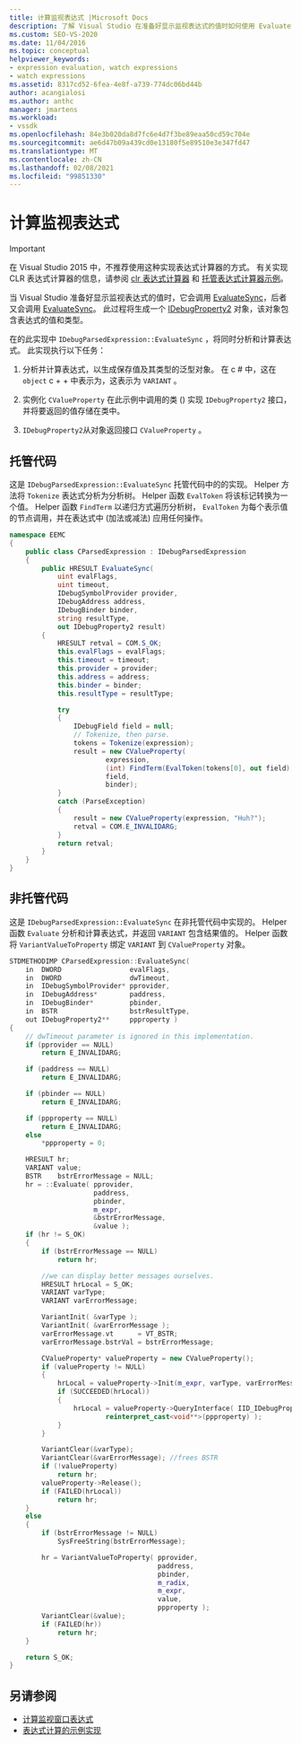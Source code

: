 ```yaml
---
title: 计算监视表达式 |Microsoft Docs
description: 了解 Visual Studio 在准备好显示监视表达式的值时如何使用 EvaluateSync。
ms.custom: SEO-VS-2020
ms.date: 11/04/2016
ms.topic: conceptual
helpviewer_keywords:
- expression evaluation, watch expressions
- watch expressions
ms.assetid: 8317cd52-6fea-4e8f-a739-774dc06bd44b
author: acangialosi
ms.author: anthc
manager: jmartens
ms.workload:
- vssdk
ms.openlocfilehash: 84e3b020da8d7fc6e4d7f3be89eaa50cd59c704e
ms.sourcegitcommit: ae6d47b09a439cd0e13180f5e89510e3e347fd47
ms.translationtype: MT
ms.contentlocale: zh-CN
ms.lasthandoff: 02/08/2021
ms.locfileid: "99851330"
---
```

# <a name="evaluate-a-watch-expression"></a>计算监视表达式
> [!IMPORTANT]
> 在 Visual Studio 2015 中，不推荐使用这种实现表达式计算器的方式。 有关实现 CLR 表达式计算器的信息，请参阅 [clr 表达式计算器](https://github.com/Microsoft/ConcordExtensibilitySamples/wiki/CLR-Expression-Evaluators) 和 [托管表达式计算器示例](https://github.com/Microsoft/ConcordExtensibilitySamples/wiki/Managed-Expression-Evaluator-Sample)。

当 Visual Studio 准备好显示监视表达式的值时，它会调用 [EvaluateSync](../../extensibility/debugger/reference/idebugexpression2-evaluatesync.md)，后者又会调用 [EvaluateSync](../../extensibility/debugger/reference/idebugparsedexpression-evaluatesync.md)。 此过程将生成一个 [IDebugProperty2](../../extensibility/debugger/reference/idebugproperty2.md) 对象，该对象包含表达式的值和类型。

在的此实现中 `IDebugParsedExpression::EvaluateSync` ，将同时分析和计算表达式。 此实现执行以下任务：

1. 分析并计算表达式，以生成保存值及其类型的泛型对象。 在 c # 中，这在 `object` c + + 中表示为，这表示为 `VARIANT` 。

2. 实例化 `CValueProperty` 在此示例中调用的类 () 实现 `IDebugProperty2` 接口，并将要返回的值存储在类中。

3. `IDebugProperty2`从对象返回接口 `CValueProperty` 。

## <a name="managed-code"></a>托管代码
这是 `IDebugParsedExpression::EvaluateSync` 托管代码中的的实现。 Helper 方法将 `Tokenize` 表达式分析为分析树。 Helper 函数 `EvalToken` 将该标记转换为一个值。 Helper 函数 `FindTerm` 以递归方式遍历分析树， `EvalToken` 为每个表示值的节点调用，并在表达式中 (加法或减法) 应用任何操作。

```csharp
namespace EEMC
{
    public class CParsedExpression : IDebugParsedExpression
    {
        public HRESULT EvaluateSync(
            uint evalFlags,
            uint timeout,
            IDebugSymbolProvider provider,
            IDebugAddress address,
            IDebugBinder binder,
            string resultType,
            out IDebugProperty2 result)
        {
            HRESULT retval = COM.S_OK;
            this.evalFlags = evalFlags;
            this.timeout = timeout;
            this.provider = provider;
            this.address = address;
            this.binder = binder;
            this.resultType = resultType;

            try
            {
                IDebugField field = null;
                // Tokenize, then parse.
                tokens = Tokenize(expression);
                result = new CValueProperty(
                        expression,
                        (int) FindTerm(EvalToken(tokens[0], out field),1),
                        field,
                        binder);
            }
            catch (ParseException)
            {
                result = new CValueProperty(expression, "Huh?");
                retval = COM.E_INVALIDARG;
            }
            return retval;
        }
    }
}
```

## <a name="unmanaged-code"></a>非托管代码
这是 `IDebugParsedExpression::EvaluateSync` 在非托管代码中实现的。 Helper 函数 `Evaluate` 分析和计算表达式，并返回 `VARIANT` 包含结果值的。 Helper 函数将 `VariantValueToProperty` 绑定 `VARIANT` 到 `CValueProperty` 对象。

```cpp
STDMETHODIMP CParsedExpression::EvaluateSync(
    in  DWORD                 evalFlags,
    in  DWORD                 dwTimeout,
    in  IDebugSymbolProvider* pprovider,
    in  IDebugAddress*        paddress,
    in  IDebugBinder*         pbinder,
    in  BSTR                  bstrResultType,
    out IDebugProperty2**     ppproperty )
{
    // dwTimeout parameter is ignored in this implementation.
    if (pprovider == NULL)
        return E_INVALIDARG;

    if (paddress == NULL)
        return E_INVALIDARG;

    if (pbinder == NULL)
        return E_INVALIDARG;

    if (ppproperty == NULL)
        return E_INVALIDARG;
    else
        *ppproperty = 0;

    HRESULT hr;
    VARIANT value;
    BSTR    bstrErrorMessage = NULL;
    hr = ::Evaluate( pprovider,
                     paddress,
                     pbinder,
                     m_expr,
                     &bstrErrorMessage,
                     &value );
    if (hr != S_OK)
    {
        if (bstrErrorMessage == NULL)
            return hr;

        //we can display better messages ourselves.
        HRESULT hrLocal = S_OK;
        VARIANT varType;
        VARIANT varErrorMessage;

        VariantInit( &varType );
        VariantInit( &varErrorMessage );
        varErrorMessage.vt      = VT_BSTR;
        varErrorMessage.bstrVal = bstrErrorMessage;

        CValueProperty* valueProperty = new CValueProperty();
        if (valueProperty != NULL)
        {
            hrLocal = valueProperty->Init(m_expr, varType, varErrorMessage);
            if (SUCCEEDED(hrLocal))
            {
                hrLocal = valueProperty->QueryInterface( IID_IDebugProperty2,
                        reinterpret_cast<void**>(ppproperty) );
            }
        }

        VariantClear(&varType);
        VariantClear(&varErrorMessage); //frees BSTR
        if (!valueProperty)
            return hr;
        valueProperty->Release();
        if (FAILED(hrLocal))
            return hr;
    }
    else
    {
        if (bstrErrorMessage != NULL)
            SysFreeString(bstrErrorMessage);

        hr = VariantValueToProperty( pprovider,
                                     paddress,
                                     pbinder,
                                     m_radix,
                                     m_expr,
                                     value,
                                     ppproperty );
        VariantClear(&value);
        if (FAILED(hr))
            return hr;
    }

    return S_OK;
}
```

## <a name="see-also"></a>另请参阅
- [计算监视窗口表达式](../../extensibility/debugger/evaluating-a-watch-window-expression.md)
- [表达式计算的示例实现](../../extensibility/debugger/sample-implementation-of-expression-evaluation.md)
